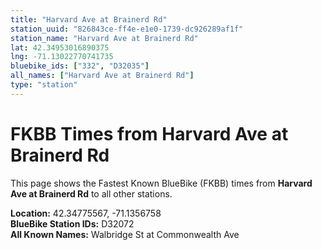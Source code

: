 ```yaml
---
title: "Harvard Ave at Brainerd Rd"
station_uuid: "826843ce-ff4e-e1e0-1739-dc926289af1f"
station_name: "Harvard Ave at Brainerd Rd"
lat: 42.34953016890375
lng: -71.13022770741735
bluebike_ids: ["332", "D32035"]
all_names: ["Harvard Ave at Brainerd Rd"]
type: "station"
---
```


# FKBB Times from Harvard Ave at Brainerd Rd

This page shows the Fastest Known BlueBike (FKBB) times from **Harvard Ave at Brainerd Rd** to all other stations.

**Location:** 42.34775567, -71.1356758  
**BlueBike Station IDs:** D32072  
**All Known Names:** Walbridge St at Commonwealth Ave

